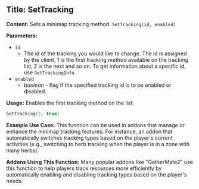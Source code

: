 ## Title: SetTracking

**Content:**
Sets a minimap tracking method.
`SetTracking(id, enabled)`

**Parameters:**
- `id`
  - The id of the tracking you would like to change. The id is assigned by the client, 1 is the first tracking method available on the tracking list, 2 is the next and so on. To get information about a specific id, use `GetTrackingInfo`.
- `enabled`
  - *boolean* - flag if the specified tracking id is to be enabled or disabled.

**Usage:**
Enables the first tracking method on the list:
```lua
SetTracking(1, true)
```

**Example Use Case:**
This function can be used in addons that manage or enhance the minimap tracking features. For instance, an addon that automatically switches tracking types based on the player's current activities (e.g., switching to herb tracking when the player is in a zone with many herbs).

**Addons Using This Function:**
Many popular addons like "GatherMate2" use this function to help players track resources more efficiently by automatically enabling and disabling tracking types based on the player's needs.